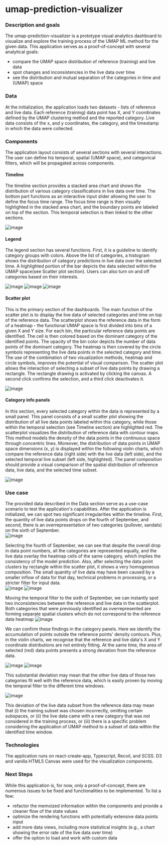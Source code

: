 # umap-prediction-visualizer


### Description and goals
The umap-prediction-visualizer is a prototype visual analytics dashboard to visualize and explore the training process of the UMAP ML method for the given data. This application serves as a proof-of-concept with several analytical goals:
 - compare the UMAP space distribution of reference (training) and live data
 - spot changes and inconsistencies in the live data over time
 - see the distribution and mutual separation of the categories in time and (UMAP) space
 
 
### Data
At the initialization, the application loads two datasets - lists of reference and live data. Each reference (training) data point has X, and Y coordinates defined by the UMAP clustering method and the reported category. Live data consists of the x, and y coordinates, the category, and the timestamp in which the data were collected.    


### Components
The application layout consists of several sections with several interactions. The user can define his temporal, spatial (UMAP space), and categorical filters, which will be propagated across components.


#### Timeline
The timeline section provides a stacked area chart and shows the distribution of various category classifications in live data over time. The bottom part functions as an interactive input slider allowing the user to define the focus time range. The focus time range is then visually highlighted in the stacked area chart, and the boundary points are labeled on top of the section. This temporal selection is then linked to the other sections.

![image](https://user-images.githubusercontent.com/12932677/215913009-98f5a37f-b1ab-4f63-a360-b8968a034218.png)

#### Legend
The legend section has several functions. First, it is a guideline to identify category groups with colors. Above the list of categories, a histogram shows the distribution of category predictions in live data over the selected time. A highlighted portion of the bar depicts the data selected within the UMAP space(see Scatter plot section). Users can also turn on and off categories based on their interests.  

![image](https://user-images.githubusercontent.com/12932677/215913482-79a2f9eb-d79d-411e-a342-51d024c366a4.png)
![image](https://user-images.githubusercontent.com/12932677/215913528-6081b0f7-0f34-4b57-9cbc-34ab922577c2.png)
![image](https://user-images.githubusercontent.com/12932677/215913566-612abccd-9096-4029-ae30-631912642297.png)


#### Scatter plot
This is the primary section of the dashboards. The main function of the scatter plot is to display the live data of selected categories and time on top of the reference data. The scatterplot shows the reference data in the form of a heatmap - the functional UMAP space is first divided into bins of a given X and Y size. For each bin, the particular reference data points are identified. The cell is then colored based on the dominant category of the identified points. The opacity of the bin color depicts the number of data points of the dominant category. The heatmap is then covered by the circle symbols representing the live data points in the selected category and time. The use of the combination of two visualization methods, heatmap and circle symbols, improves the potential of visual comparison.
The scatter plot allows the interaction of selecting a subset of live data points by drawing a rectangle. The rectangle drawing is activated by clicking the canvas. A second click confirms the selection, and a third click deactivates it.

![image](https://user-images.githubusercontent.com/12932677/215915379-b052927b-0943-426a-8530-e0e6c2b143d7.png)


#### Category info panels
In this section, every selected category within the data is represented by a small panel. This panel consists of a small scatter plot showing the distribution of all live data points labeled within this category, while those within the temporal selection (see Timeline section) are highlighted red. The scatterplot visualizes the distribution of reference data with contour maps. This method models the density of the data points in the continuous space through concentric lines. Moreover, the distribution of data points in UMAP space dimensions (x, y) is displayed within the following violin charts, which compare the reference data (right side) with the live data (left side), and the selected temporal live subset (left side, highlighted). The panel composition should provide a visual comparison of the spatial distribution of reference data, live data, and the selected time subset.     

![image](https://user-images.githubusercontent.com/12932677/215917565-272dc2fa-74fe-4a48-b33a-00695c1ff77b.png)


### Use case
The provided data described in the Data section serve as a use-case scenario to test the application's capabilities. After the application is initialized, we can spot two significant irregularities within the timeline. First, the quantity of live data points drops on the fourth of September, and second, there is an overrepresentation of two categories (pullover, sandals) on the sixth of September.    
![image](https://user-images.githubusercontent.com/12932677/215922545-3932ed70-938e-4f43-b428-7876db712817.png)

Selecting the fourth of September, we can see that despite the overall drop in data point numbers, all the categories are represented equally, and the live data overlay the heatmap cells of the same category, which implies the consistency of the model prediction. Also, after selecting the data point clusters by rectangle within the scatter plot, it shows a very homogeneous composition. The small quantity of live data may have been caused by a smaller inflow of data for that day, technical problems in processing, or a stricter filter for input data.  
![image](https://user-images.githubusercontent.com/12932677/215922673-7f0b3ffb-f4db-49db-8e9b-461f72f6dd6b.png)
![image](https://user-images.githubusercontent.com/12932677/215922825-555ff13f-7f16-4535-957e-559582778309.png)

Moving the temporal filter to the sixth of September, we can instantly spot two inconsistencies between the reference and live data in the scatterplot. Both categories that were previously identified as overrepresented are forming separate spatial clusters which do not correspond to the reference data heatmap
![image](https://user-images.githubusercontent.com/12932677/215923383-fc29a513-95a9-47f0-8157-7524697b782a.png)

We can confirm these findings in the category panels. Here we identify the accumulation of points outside the reference points' density contours. Plus, in the violin charts, we recognise that the reference and live data's X and Y coordinate distributions are not entirely fitting. At the same time, the area of selected (red) data points presents a strong deviation from the reference data.   

![image](https://user-images.githubusercontent.com/12932677/215924315-f497ca8f-4951-4db8-9072-80f5a1da7fcd.png)
![image](https://user-images.githubusercontent.com/12932677/215923959-722fda02-6256-48ce-8854-4822b254b27e.png)

This substantial deviation may mean that the other live data of those two categories fit well with the reference data, which is easily proven by moving the temporal filter to the different time windows. 

![image](https://user-images.githubusercontent.com/12932677/215925304-80a2c805-cb9b-4c7a-b8d7-cd708e4b0697.png)


This deviation of the live data subset from the reference data may mean that (i) the training subset was chosen incorrectly, omitting certain subspaces, or (ii) the live data came with a new category that was not considered in the training process, or (iii) there is a specific problem considering the application of UMAP method to a subset of data within the identified time window.

### Technologies
The application runs on react-create-app, Typescript, Recoil, and SCSS. D3 and vanilla HTML5 Canvas were used for the visualization components.

### Next Steps
While this application is, for now, only a proof-of-concept, there are numerous issues to be fixed and functionalities to be implemented. To list a few: 
 - refactor the memoized information within the components and provide a cleaner flow of the state values
 - optimize the rendering functions with potentially extensive data points input
 - add more data views, including more statistical insights (e.g., a chart showing the error rate of the live data over time)
 - offer the option to load and work with custom data
